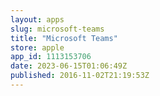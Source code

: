 ```yaml
---
layout: apps
slug: microsoft-teams
title: "Microsoft Teams"
store: apple
app_id: 1113153706
date: 2023-06-15T01:06:49Z
published: 2016-11-02T21:19:53Z
---
```

